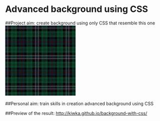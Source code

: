 Advanced background using CSS
===================

##Project aim: create background using only CSS that resemble this one 
![Scottish background](/img/scottish-background.jpg?raw=true "Scottish background")

##Personal aim: train skills in creation advanced background using CSS

##Preview of the result: http://kiwka.github.io/background-with-css/
